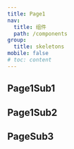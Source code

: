 ```yaml
---
title: Page1
nav:
  title: 组件
  path: /components
group:
  title: skeletons
mobile: false
# toc: content
---
```


## Page1Sub1

<code src="./Page1Sub1.tsx"></code>

## Page1Sub2

<code src="./Page1Sub2.tsx"></code>
  
## PageSub3

<code src="./PageSub3.tsx"></code>

 